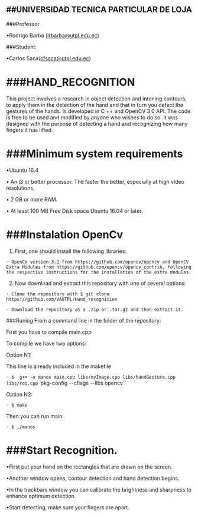 ##UNIVERSIDAD TECNICA PARTICULAR DE LOJA
--------------
###Professor

•Rodrigo Barba (lrbarba@utpl.edu.ec)

###Student:

•Carlos Saca(cfsaca@utpl.edu.ec)


###HAND_RECOGNITION
====================
This project involves a research in object detection and intoning contours, to apply them in the detection of the hand and that in turn you detect the gestures of the hands. Is developed in C ++ and OpenCV 3.0 API. The code is free to be used and modified by anyone who wishes to do so. It was designed with the purpose of detecting a hand and recognizing how many fingers it has lifted.


###Minimum system requirements
====================
•Ubuntu 16.4

• An i3 or better processor. The faster the better, especially at high video resolutions.

• 2 GB or more RAM.

• At least 100 MB Free Disk space Ubuntu 16.04 or later.

###Instalation OpenCv
====================
1.  First, one should install the following libraries:

`◦ OpenCV version 3.2 from https://github.com/opencv/opencv and OpenCV Extra Modules from https://github.com/opencv/opencv_contrib, following the respective instructions for the installation of the extra modules.`

2.  Now download and extract this repository with one of several options:

`◦ Clone the repository with $ git clone https://github.com/VAUTPL/Hand_recognition`

`◦ Download the repository as a .zip or .tar.gz and then extract it.`

###Runing
From a command line in the folder of the repository:

First you have to compile main.cpp


To compile we have two options:

Option N1:

This line is already included in the makefile

`◦ $  g++ -o manos main.cpp libs/myImage.cpp libs/handGesture.cpp libs/roi.cpp `pkg-config --cflags --libs opencv``

Option N2:

`◦ $ make`


Then you can run main

`◦ $ ./manos`

###Start Recognition.
====================
•First put your hand on the rectangles that are drawn on the screen.

•Another window opens, contour detection and hand detection begins.

•In the trackbars window you can calibrate the brightness and sharpness to enhance optimum detection.

•Start detecting, make sure your fingers are apart.


